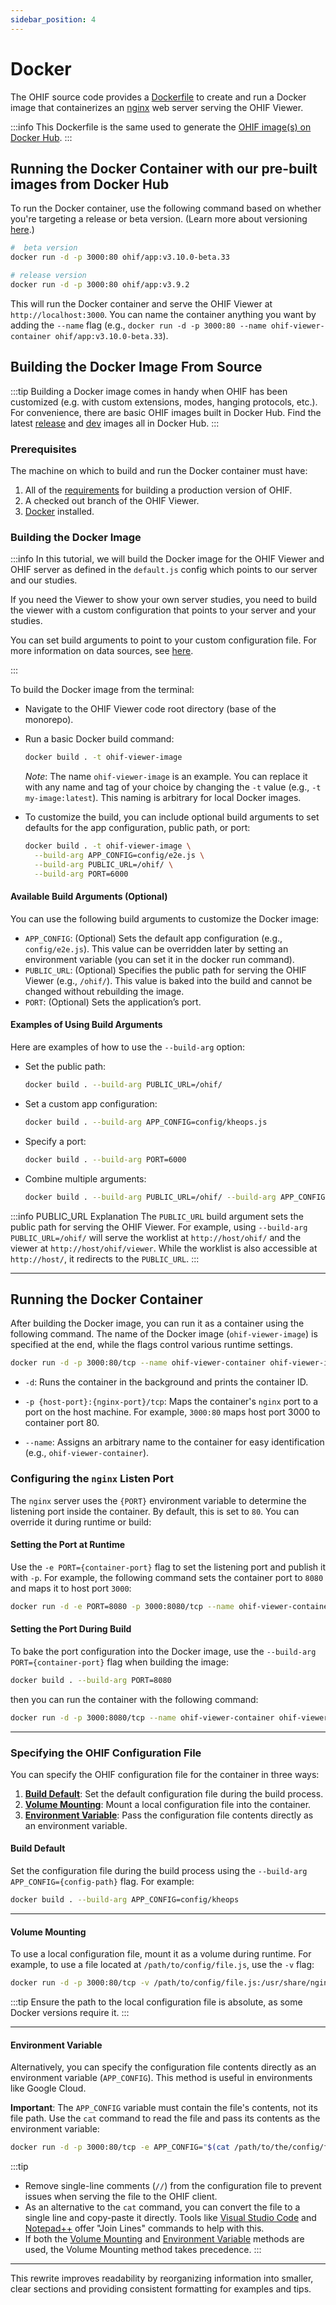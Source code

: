 ```yaml
---
sidebar_position: 4
---
```


# Docker

The OHIF source code provides a [Dockerfile](https://github.com/OHIF/Viewers/blob/master/Dockerfile) to create and run a Docker image that containerizes an [nginx](https://www.nginx.com/) web server serving the OHIF Viewer.

:::info
This Dockerfile is the same used to generate the [OHIF image(s) on Docker Hub](https://hub.docker.com/r/ohif/app/tags).
:::


## Running the Docker Container with our pre-built images from Docker Hub


To run the Docker container, use the following command based on whether you're targeting a release or beta version. (Learn more about versioning [here](../../development/getting-started.md#branches).)

```sh
#  beta version
docker run -d -p 3000:80 ohif/app:v3.10.0-beta.33

# release version
docker run -d -p 3000:80 ohif/app:v3.9.2
```

This will run the Docker container and serve the OHIF Viewer at `http://localhost:3000`. You can name the container anything you want by adding the `--name` flag (e.g., `docker run -d -p 3000:80 --name ohif-viewer-container ohif/app:v3.10.0-beta.33`).


## Building the Docker Image From Source

:::tip
Building a Docker image comes in handy when OHIF has been customized (e.g. with custom extensions, modes, hanging protocols, etc.). For convenience, there are basic OHIF images built in Docker Hub. Find the latest [release](https://hub.docker.com/r/ohif/app/tags?page=1&name=latest) and [dev](https://hub.docker.com/r/ohif/app/tags?page=1&name=beta) images all in Docker Hub.
:::

### Prerequisites
The machine on which to build and run the Docker container must have:
1. All of the [requirements](./build-for-production.md#build-for-production) for building a production version of OHIF.
2. A checked out branch of the OHIF Viewer.
3. [Docker](https://docs.docker.com/get-docker/) installed.

### Building the Docker Image

:::info
In this tutorial, we will build the Docker image for the OHIF Viewer and OHIF server as defined in the `default.js` config which points to our server and our studies.

If you need the Viewer to show your own server studies, you need to build the viewer with a custom configuration that points to your server and your studies.

You can set build arguments to point to your custom configuration file. For more information on data sources, see [here](../../platform/extensions/modules/data-source.md).

:::




To build the Docker image from the terminal:

- Navigate to the OHIF Viewer code root directory (base of the monorepo).
- Run a basic Docker build command:

    ```sh
    docker build . -t ohif-viewer-image
    ```

  *Note*: The name `ohif-viewer-image` is an example. You can replace it with any name and tag of your choice by changing the `-t` value (e.g., `-t my-image:latest`). This naming is arbitrary for local Docker images.

- To customize the build, you can include optional build arguments to set defaults for the app configuration, public path, or port:

    ```sh
    docker build . -t ohif-viewer-image \
      --build-arg APP_CONFIG=config/e2e.js \
      --build-arg PUBLIC_URL=/ohif/ \
      --build-arg PORT=6000
    ```

#### Available Build Arguments (Optional)
You can use the following build arguments to customize the Docker image:

- `APP_CONFIG`: (Optional) Sets the default app configuration (e.g., `config/e2e.js`). This value can be overridden later by setting an environment variable (you can set it in the docker run command).
- `PUBLIC_URL`: (Optional) Specifies the public path for serving the OHIF Viewer (e.g., `/ohif/`). This value is baked into the build and cannot be changed without rebuilding the image.
- `PORT`: (Optional) Sets the application’s port.

#### Examples of Using Build Arguments
Here are examples of how to use the `--build-arg` option:

- Set the public path:

    ```sh
    docker build . --build-arg PUBLIC_URL=/ohif/
    ```

- Set a custom app configuration:

    ```sh
    docker build . --build-arg APP_CONFIG=config/kheops.js
    ```

- Specify a port:

    ```sh
    docker build . --build-arg PORT=6000
    ```

- Combine multiple arguments:

    ```sh
    docker build . --build-arg PUBLIC_URL=/ohif/ --build-arg APP_CONFIG=config/kheops.js --build-arg PORT=6000
    ```

:::info PUBLIC_URL Explanation
The `PUBLIC_URL` build argument sets the public path for serving the OHIF Viewer. For example, using `--build-arg PUBLIC_URL=/ohif/` will serve the worklist at `http://host/ohif/` and the viewer at `http://host/ohif/viewer`. While the worklist is also accessible at `http://host/`, it redirects to the `PUBLIC_URL`.
:::

---

## Running the Docker Container

After building the Docker image, you can run it as a container using the following command. The name of the Docker image (`ohif-viewer-image`) is specified at the end, while the flags control various runtime settings.

```sh
docker run -d -p 3000:80/tcp --name ohif-viewer-container ohif-viewer-image
```

- `-d`: Runs the container in the background and prints the container ID.

- `-p {host-port}:{nginx-port}/tcp`: Maps the container's `nginx` port to a port on the host machine. For example, `3000:80` maps host port 3000 to container port 80.

- `--name`: Assigns an arbitrary name to the container for easy identification (e.g., `ohif-viewer-container`).



### Configuring the `nginx` Listen Port

The `nginx` server uses the `{PORT}` environment variable to determine the listening port inside the container. By default, this is set to `80`. You can override it during runtime or build:

#### Setting the Port at Runtime

Use the `-e PORT={container-port}` flag to set the listening port and publish it with `-p`. For example, the following command sets the container port to `8080` and maps it to host port `3000`:

```sh
docker run -d -e PORT=8080 -p 3000:8080/tcp --name ohif-viewer-container ohif-viewer-image
```

#### Setting the Port During Build

To bake the port configuration into the Docker image, use the `--build-arg PORT={container-port}` flag when building the image:

```sh
docker build . --build-arg PORT=8080
```

then you can run the container with the following command:

```sh
docker run -d -p 3000:8080/tcp --name ohif-viewer-container ohif-viewer-image
```

---

### Specifying the OHIF Configuration File

You can specify the OHIF configuration file for the container in three ways:

1. **[Build Default](#build-default)**: Set the default configuration file during the build process.
2. **[Volume Mounting](#volume-mounting)**: Mount a local configuration file into the container.
3. **[Environment Variable](#environment-variable)**: Pass the configuration file contents directly as an environment variable.

#### Build Default

Set the configuration file during the build process using the `--build-arg APP_CONFIG={config-path}` flag. For example:

```sh
docker build . --build-arg APP_CONFIG=config/kheops
```

---

#### Volume Mounting

To use a local configuration file, mount it as a volume during runtime. For example, to use a file located at `/path/to/config/file.js`, use the `-v` flag:

```sh
docker run -d -p 3000:80/tcp -v /path/to/config/file.js:/usr/share/nginx/html/app-config.js --name ohif-viewer-container ohif-viewer-image
```

:::tip
Ensure the path to the local configuration file is absolute, as some Docker versions require it.
:::

---

#### Environment Variable

Alternatively, you can specify the configuration file contents directly as an environment variable (`APP_CONFIG`). This method is useful in environments like Google Cloud.

**Important**: The `APP_CONFIG` variable must contain the file's contents, not its file path. Use the `cat` command to read the file and pass its contents as the environment variable:

```sh
docker run -d -p 3000:80/tcp -e APP_CONFIG="$(cat /path/to/the/config/file)" --name ohif-viewer-container ohif-viewer-image
```

:::tip
- Remove single-line comments (`//`) from the configuration file to prevent issues when serving the file to the OHIF client.
- As an alternative to the `cat` command, you can convert the file to a single line and copy-paste it directly. Tools like [Visual Studio Code](https://stackoverflow.com/questions/46491061/shortcut-for-joining-two-lines) and [Notepad++](https://superuser.com/questions/518229/how-do-i-remove-linebreaks-in-notepad) offer "Join Lines" commands to help with this.
- If both the [Volume Mounting](#volume-mounting) and [Environment Variable](#environment-variable) methods are used, the Volume Mounting method takes precedence.
:::

---

This rewrite improves readability by reorganizing information into smaller, clear sections and providing consistent formatting for examples and tips.
